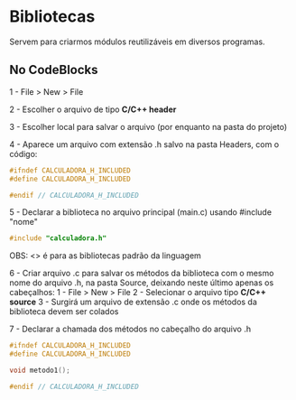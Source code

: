 # Bibliotecas

Servem para criarmos módulos reutilizáveis em diversos programas.

## No CodeBlocks
1 - File > New >  File

2 - Escolher o arquivo de tipo __C/C++ header__

3 - Escolher local para salvar o arquivo (por enquanto na pasta do projeto)

4 - Aparece um arquivo com extensão .h salvo na pasta Headers, com o código:
```c
#ifndef CALCULADORA_H_INCLUDED
#define CALCULADORA_H_INCLUDED

#endif // CALCULADORA_H_INCLUDED
```

5 - Declarar a biblioteca no arquivo principal (main.c) usando #include "nome"
```c
#include "calculadora.h"
```
OBS: <> é para as bibliotecas padrão da linguagem

6 - Criar arquivo .c para salvar os métodos da biblioteca com o mesmo nome do arquivo .h, na pasta Source, deixando neste último apenas os cabeçalhos:
  1 - File > New > File
  2 - Selecionar o arquivo tipo __C/C++ source__
  3 - Surgirá um arquivo de extensão .c onde os métodos  da biblioteca devem ser colados

7 - Declarar a chamada dos métodos no cabeçalho do arquivo .h
```c
#ifndef CALCULADORA_H_INCLUDED
#define CALCULADORA_H_INCLUDED

void metodo1();

#endif // CALCULADORA_H_INCLUDED
```